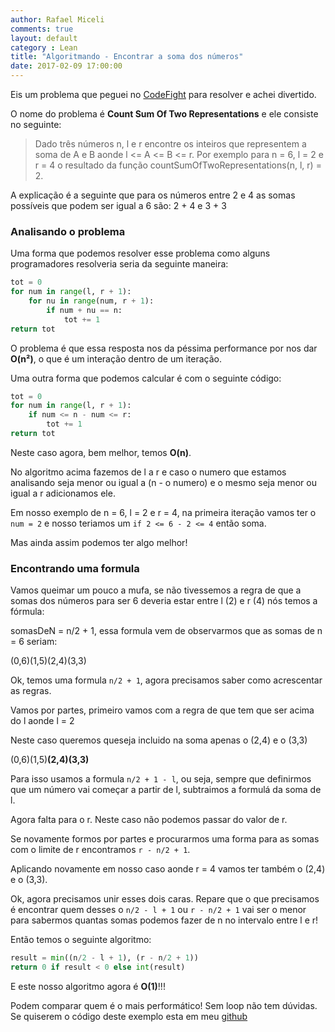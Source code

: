 ```yaml
---
author: Rafael Miceli
comments: true
layout: default 
category : Lean
title: "Algoritmando - Encontrar a soma dos números" 
date: 2017-02-09 17:00:00
---
```


Eis um problema que peguei no [CodeFight](https://codefights.com) para resolver e achei divertido.

O nome do problema é __Count Sum Of Two Representations__ e ele consiste no seguinte:

>Dado três números n, l  e r encontre os inteiros que representem a soma de A e B aonde l <= A <= B <= r. Por exemplo para n = 6, l = 2 e r = 4 o resultado da função countSumOfTwoRepresentations(n, l, r) = 2.

A explicação é a seguinte que para os números entre 2 e 4 as somas possíveis que podem ser igual a 6 são: 2 + 4 e 3 + 3

### Analisando o problema

Uma forma que podemos resolver esse problema como alguns programadores resolveria seria da seguinte maneira:

```python
tot = 0
for num in range(l, r + 1):        
    for nu in range(num, r + 1):
        if num + nu == n:
            tot += 1
return tot
```
O problema é que essa resposta nos da péssima performance por nos dar __O(n²)__, o que é um interação dentro de um iteração.

Uma outra forma que podemos calcular é com o seguinte código:

```python
tot = 0
for num in range(l, r + 1):                
    if num <= n - num <= r:
        tot += 1
return tot
```

Neste caso agora, bem melhor, temos __O(n)__. 

No algoritmo acima fazemos de l a r e caso o numero que estamos analisando seja menor ou igual a (n - o numero) e o mesmo seja menor ou igual a r adicionamos ele.

Em nosso exemplo de n = 6, l = 2 e r = 4, na primeira iteração vamos ter o `num = 2` e nosso teriamos um `if 2 <= 6 - 2 <= 4` então soma.

Mas ainda assim podemos ter algo melhor!

### Encontrando uma formula

Vamos queimar um pouco a mufa, se não tivessemos a regra de que a somas dos números para ser 6 deveria estar entre l (2) e r (4) nós temos a fórmula:

somasDeN = n/2 + 1, essa formula vem de observarmos que as somas de n = 6 seriam:

(0,6)(1,5)(2,4)(3,3)

Ok, temos uma formula `n/2 + 1`, agora precisamos saber como acrescentar as regras.

Vamos por partes, primeiro vamos com a regra de que tem que ser acima do l aonde l = 2

Neste caso queremos queseja incluido na soma apenas o (2,4) e o (3,3)

(0,6)(1,5)__(2,4)(3,3)__

Para isso usamos a formula `n/2 + 1 - l`, ou seja, sempre que definirmos que um número vai começar a partir de l, subtraimos a formulá da soma de l.

Agora falta para o r. Neste caso não podemos passar do valor de r.

Se novamente formos por partes e procurarmos uma forma para as somas com o limite de r encontramos `r - n/2 + 1`. 

Aplicando novamente em nosso caso aonde r = 4 vamos ter também o (2,4) e o (3,3).

Ok, agora precisamos unir esses dois caras. Repare que o que precisamos é encontrar quem desses o `n/2 - l + 1` ou `r - n/2 + 1` vai ser o menor para sabermos quantas somas podemos fazer de n no intervalo entre l e r!

Então temos o seguinte algoritmo:

```python
result = min((n/2 - l + 1), (r - n/2 + 1))    
return 0 if result < 0 else int(result)
```

E este nosso algoritmo agora é __O(1)__!!! 

Podem comparar quem é o mais performático! Sem loop não tem dúvidas. Se quiserem o código deste exemplo esta em meu [github](https://github.com/Rafael-Miceli/AlgorithStudy/blob/master/Python/Count%20Sum%20of%20Two/problem.py)





